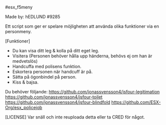 #esx_f5meny

Made by: hEDLUND #9285

Ett script som ger er spelare möjligheten att använda olika funktioner via en personmeny.
 
[Funktioner]
 
- Du kan visa ditt leg & kolla på ditt eget leg.
- Visitera (Personen behöver hålla upp händerna, behövs ej om han är medvetslös)
- Handcuffa med polisens funktion.
- Eskortera personen när handcuff är på.
- Sätta på ögonbindel på person.
- Kiss & bajsa.
 
Du behöver följande:
https://github.com/jonassvensson4/jsfour-legitimation
https://github.com/jonassvensson4/jsfour-toilet
https://github.com/jonassvensson4/jsfour-blindfold
https://github.com/ESX-Org/esx_policejob

 

[LICENSE]
Var snäll och inte reuploada detta eller ta CRED för något.